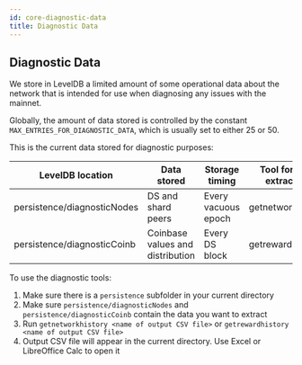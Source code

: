 ```yaml
---
id: core-diagnostic-data
title: Diagnostic Data
---
```

## Diagnostic Data

We store in LevelDB a limited amount of some operational data about the network that is intended for use when diagnosing any issues with the mainnet.

Globally, the amount of data stored is controlled by the constant `MAX_ENTRIES_FOR_DIAGNOSTIC_DATA`, which is usually set to either 25 or 50.

This is the current data stored for diagnostic purposes:

|LevelDB location           |Data stored                     |Storage timing     |Tool for data extraction|
|---------------------------|--------------------------------|-------------------|------------------------|
|persistence/diagnosticNodes|DS and shard peers              |Every vacuous epoch|getnetworkhistory       |
|persistence/diagnosticCoinb|Coinbase values and distribution|Every DS block     |getrewardhistory        |

To use the diagnostic tools:

1. Make sure there is a `persistence` subfolder in your current directory
1. Make sure `persistence/diagnosticNodes` and `persistence/diagnosticCoinb` contain the data you want to extract
1. Run `getnetworkhistory <name of output CSV file>` or `getrewardhistory <name of output CSV file>`
1. Output CSV file will appear in the current directory. Use Excel or LibreOffice Calc to open it